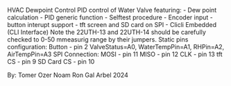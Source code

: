 HVAC Dewpoint Control
	PID control of Water Valve 
    featuring:
		   - Dew point calculation
       - PID generic function
       - Selftest procedure
       - Encoder input
       - button interupt support
       - tft screen and SD card on SPI
       - Clicli Embedded (CLI Interface)
 Note the 22UTH-13 and 22UTH-14 should be carefully checked to 0-50 mmeasurig range by their jumpers.
 Static pins configuration:
      Button - pin 2
      ValveStatus=A0, WaterTempPin=A1, RHPin=A2, AirTempPin=A3
      SPI Connection:
      MOSI - pin 11
      MISO - pin 12
      CLK - pin 13 
      tft CS - pin 9
      SD Card CS - pin 10

By:
Tomer Ozer
Noam Ron
Gal Arbel
2024